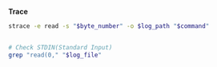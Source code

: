 
**Trace**
```bash
strace -e read -s "$byte_number" -o $log_path "$command"


# Check STDIN(Standard Input)
grep "read(0," "$log_file"   
```

